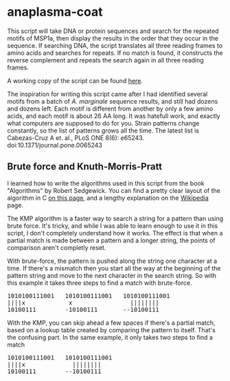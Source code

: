 # anaplasma-coat

<p>This script will take DNA or protein sequences and search for the repeated motifs of MSP1a, then display the results in the order that they occur in the sequence.  If searching DNA, the script translates all three reading frames to amino acids and searches for repeats.  If no match is found, it constructs the reverse complement and repeats the search again in all three reading frames.</p>

<p>A working copy of the script can be found <a href="http://carterhoffman.github.io/anaplasma-coat/">here</a>.</p>

<p>The inspiration for writing this script came after I had identified several motifs from a batch of <i>A. marginale</i> sequence results, and still had dozens and dozens left. Each motif is different from another by only a few amino acids, and each motif is about 26 AA long. It was hatefull work, and exactly what computers are supposed to do for you. Strain patterns change constantly, so the list of patterns grows all the time. The latest list is Cabezas-Cruz A et. al., PLoS ONE 8(6): e65243. doi:10.1371/journal.pone.0065243</p>

<h2>Brute force and Knuth-Morris-Pratt</h2>
<p>I learned how to write the algorithms used in this script from the book "Algorithms" by Robert Sedgewick.  You can find a pretty clear layout of the algorithm in C <a href='http://www-igm.univ-mlv.fr/~lecroq/string/node8.html'>on this page</a>, and a lengthy explanation on the <a href='http://en.wikipedia.org/wiki/Knuth-Morris-Pratt_algorithm'>Wikipedia</a> page.</p>

<p>The KMP algorithm is a faster way to search a string for a pattern than using brute force. It's tricky, and while I was able to learn enough to use it in this script, I don't completely understand how it works. The effect is that when a partial match is made between a pattern and a longer string, the points of comparison aren't completly reset.<p>
</p>With brute-force, the pattern is pushed along the string one character at a time. If there's a mismatch then you start all the way at the beginning of the pattern string and move to the next character in the search string. So with this example it takes three steps to find a match with brute-force.</p>

<pre>
1010100111001   1010100111001   1010100111001
||||x            x                ||||||||
10100111        -10100111       --10100111
</pre>
<p>With the KMP, you can skip ahead a few spaces if there's a partial match, based on a lookup table created by comparing the pattern to itself. That's the confusing part. In the same example, it only takes two steps to find a match</p>
<pre>
1010100111001   1010100111001
||||x             ||||||||
10100111        --10100111
</pre>

